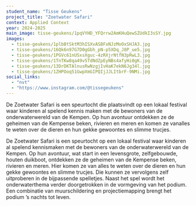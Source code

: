 ```yaml
---
student_name: "Tisse Geukens"
project_title: "Zoetwater Safari"
context: Applied Context
year: 2024-2025
main_image: tisse-geukens/1pqVYHD_YFQrrw2AmKHuQewSZUdkI3sSY.jpg
images:
  - tisse-geukens/1plbBtSktM3hISXvASBFxNJzMoOxSHJA3.jpg
  - tisse-geukens/16Qk6n97G7D0gGbh_pN-p5XDq_J8P_ue5.jpg
  - tisse-geukens/1PGVc61nUSxsXguc-4zRXjrNtfN3pRwL3.jpg
  - tisse-geukens/1TnTKw8qa49v5TdNdZpEyNBs4afyHi0gK.jpg
  - tisse-geukens/13DrDKTAlnusRwNzgjIvHaK7ekN6Jg34l.jpg
  - tisse-geukens/1ZHPOoq51GwpXmGIPQIjJJLItbrF-9NMi.jpg
social_links:
  - "nvt"
  - "https://www.instagram.com/@tissegeukens"
---
```

De Zoetwater Safari is een speurtocht die plaatsvindt op een lokaal festival waar kinderen al spelend kennis maken met de bewoners van de onderwaterwereld van de Kempen. Op hun avontuur ontdekken ze de geheimen van de Kempense beken, rivieren en meren en komen ze vanalles te weten over de dieren en hun gekke gewoontes en slimme trucjes.

De Zoetwater Safari is een speurtocht op een lokaal festival waar kinderen al spelend kennismaken met de bewoners van de onderwaterwereld van de Kempen. Op hun avontuur, wat start in een levensgrote, zelfgebouwde, houten duikboot, ontdekken ze de geheimen van de Kempense beken, rivieren en meren. Hier komen ze van alles te weten over de dieren en hun gekke gewoontes en slimme trucjes. Die kunnen ze vervolgens zelf uitproberen in de bijpassende spelletjes.
Naast het spel wordt het onderwaterthema verder doorgetrokken in de vormgeving van het podium. Een combinatie van muurschildering en projectiemapping brengt het podium ’s nachts tot leven.
